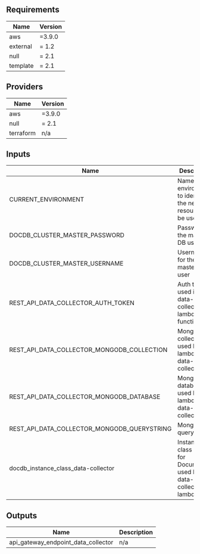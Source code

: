 ## Requirements

| Name | Version |
|------|---------|
| aws | =3.9.0 |
| external | = 1.2 |
| null | = 2.1 |
| template | = 2.1 |

## Providers

| Name | Version |
|------|---------|
| aws | =3.9.0 |
| null | = 2.1 |
| terraform | n/a |

## Inputs

| Name | Description | Type | Default | Required |
|------|-------------|------|---------|:--------:|
| CURRENT\_ENVIRONMENT | Name of the environment to identify the network resources to be used | `string` | `"dev"` | no |
| DOCDB\_CLUSTER\_MASTER\_PASSWORD | Password for the master DB user | `string` | `"test"` | no |
| DOCDB\_CLUSTER\_MASTER\_USERNAME | Username for the master DB user | `string` | `"mast"` | no |
| REST\_API\_DATA\_COLLECTOR\_AUTH\_TOKEN | Auth token used in data-collector lambda function | `string` | `""` | no |
| REST\_API\_DATA\_COLLECTOR\_MONGODB\_COLLECTION | MongoDB's collection used by the lambda data-collector | `string` | `"data"` | no |
| REST\_API\_DATA\_COLLECTOR\_MONGODB\_DATABASE | MongoDB's database used by the lambda data-collector | `string` | `"db"` | no |
| REST\_API\_DATA\_COLLECTOR\_MONGODB\_QUERYSTRING | MongoDB's querystring | `string` | `"ssl=true&ssl_ca_certs=rds-combined-ca-bundle.pem&replicaSet=rs0&readPreference=secondaryPreferred&retryWrites=false"` | no |
| docdb\_instance\_class\_data-collector | Instance class used for DocumentDB used by data-collector lambda | `string` | `"db.t3.medium"` | no |

## Outputs

| Name | Description |
|------|-------------|
| api\_gateway\_endpoint\_data\_collector | n/a |

